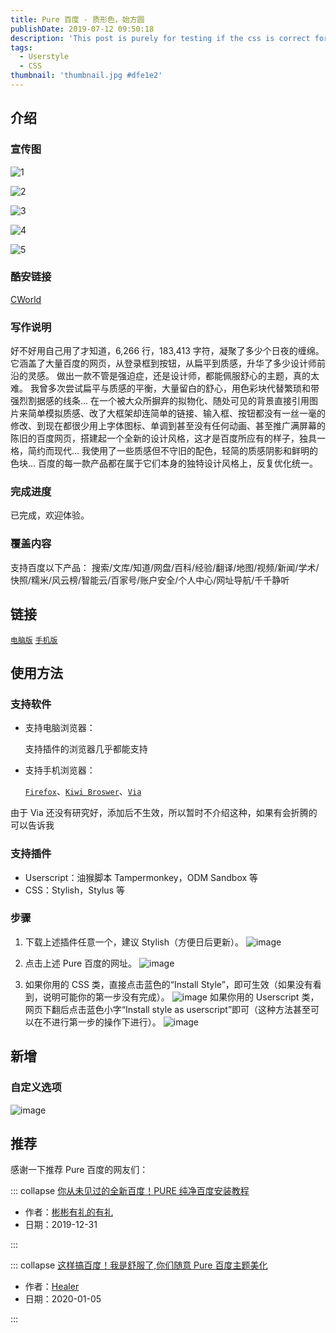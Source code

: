 ```yaml
---
title: Pure 百度 - 质形色，始方圆
publishDate: 2019-07-12 09:50:18
description: 'This post is purely for testing if the css is correct for the title on the page'
tags:
  - Userstyle
  - CSS
thumbnail: 'thumbnail.jpg #dfe1e2'
---
```


## 介绍

### 宣传图

![1](1.jpg)

![2](2.jpg)

![3](3.jpg)

![4](4.jpg)

![5](5.jpg)

### 酷安链接

[CWorld](https://www.coolapk.com/u/1384771)

### 写作说明

好不好用自己用了才知道，6,266 行，183,413 字符，凝聚了多少个日夜的缠绵。
它涵盖了大量百度的网页，从登录框到按钮，从扁平到质感，升华了多少设计师前沿的灵感。
做出一款不管是强迫症，还是设计师，都能佩服舒心的主题，真的太难。
我曾多次尝试扁平与质感的平衡，大量留白的舒心，用色彩块代替繁琐和带强烈割据感的线条...
在一个被大众所摒弃的拟物化、随处可见的背景直接引用图片来简单模拟质感、改了大框架却连简单的链接、输入框、按钮都没有一丝一毫的修改、到现在都很少用上字体图标、单调到甚至没有任何动画、甚至推广满屏幕的陈旧的百度网页，搭建起一个全新的设计风格，这才是百度所应有的样子，独具一格，简约而现代...
我使用了一些质感但不守旧的配色，轻简的质感阴影和鲜明的色块...
百度的每一款产品都在属于它们本身的独特设计风格上，反复优化统一。

### 完成进度

已完成，欢迎体验。

### 覆盖内容

支持百度以下产品：
搜索/文库/知道/网盘/百科/经验/翻译/地图/视频/新闻/学术/快照/糯米/风云榜/智能云/百家号/账户安全/个人中心/网址导航/千千静听

## 链接

[`电脑版`](https://userstyles.org/styles/173673/pure) [`手机版`](https://userstyles.org/styles/178663)

## 使用方法

### 支持软件

- 支持电脑浏览器：

  支持插件的浏览器几乎都能支持

- 支持手机浏览器：

  [`Firefox`](https://www.coolapk.com/apk/org.mozilla.firefox)、[`Kiwi Broswer`](https://www.coolapk.com/apk/com.kiwibrowser.browser)、[`Via`](https://www.coolapk.com/apk/mark.via)

由于 Via 还没有研究好，添加后不生效，所以暂时不介绍这种，如果有会折腾的可以告诉我

### 支持插件

- Userscript：油猴脚本 Tampermonkey，ODM Sandbox 等
- CSS：Stylish，Stylus 等

### 步骤

1. 下载上述插件任意一个，建议 Stylish（方便日后更新）。
   ![image](di3ir3hbj30qh06awfg.jpg)

2. 点击上述 Pure 百度的网址。
   ![image](di4eg10wj30c2012a9u.jpg)

3. 如果你用的 CSS 类，直接点击蓝色的“Install Style”，即可生效（如果没有看到，说明可能你的第一步没有完成）。
   ![image](di21c2t7j30ld0f80wy.jpg)
   如果你用的 Userscript 类，网页下翻后点击蓝色小字“Install style as userscript”即可（这种方法甚至可以在不进行第一步的操作下进行）。
   ![image](dm9ki2afj30bq0elglu.jpg)

## 新增

### 自定义选项

![image](h79y767sg30qs0msqd9.gif)

## 推荐

感谢一下推荐 Pure 百度的网友们：

::: collapse [你从未见过的全新百度！PURE 纯净百度安装教程](https://www.bilibili.com/video/av81381716/)

- 作者：[彬彬有礼的有礼](https://space.bilibili.com/274565604)
- 日期：2019-12-31

:::

::: collapse [这样搞百度！我是舒服了,你们随意 Pure 百度主题美化](https://www.yijingying.com/592.html)

- 作者：[Healer](https://www.yijingying.com/592)
- 日期：2020-01-05

:::
